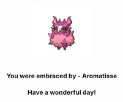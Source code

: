 <p align="center">
    <img src="https://raw.githubusercontent.com/PokeAPI/sprites/master/sprites/pokemon/683.png" width="150" height="150">
</p>
<h3 align="center">You were embraced by - <b>Aromatisse</b></h3>
<h3 align="center">Have a wonderful day!</h3>
